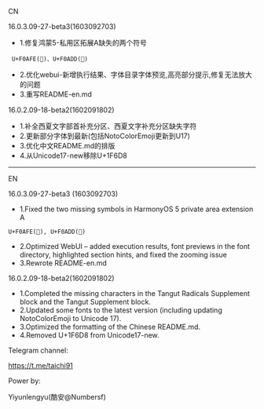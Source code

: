 CN
 
16.0.3.09-27-beta3(1603092703)
 - 1.修复鸿蒙5-私用区拓展A缺失的两个符号
```
 U+F0AFE(󰫾)、U+F0ADD(󰫝)
```
 - 2.优化webui-新增执行结果、字体目录字体预览,高亮部分提示,修复无法放大的问题
 - 3.重写README-en.md
 
16.0.2.09-18-beta2(1602091802)
 - 1.补全西夏文字部首补充分区、西夏文字补充分区缺失字符
 - 2.更新部分字体到最新(包括NotoColorEmoji更新到U17)
 - 3.优化中文README.md的排版
 - 4.从Unicode17-new移除U+1F6D8
 

-------
EN
 
16.0.3.09-27-beta3 (1603092703)
 - 1.Fixed the two missing symbols in HarmonyOS 5 private area extension A
```
U+F0AFE(󰫾), U+F0ADD(󰫝)
```
 - 2.Optimized WebUI – added execution results, font previews in the font directory, highlighted section hints, and fixed the zooming issue
 - 3.Rewrote README-en.md
 
16.0.2.09-18-beta2(1602091802)
- 1.Completed the missing characters in the Tangut Radicals Supplement block and the Tangut Supplement block.
- 2.Updated some fonts to the latest version (including updating NotoColorEmoji to Unicode 17).
- 3.Optimized the formatting of the Chinese README.md.
- 4.Removed U+1F6D8 from Unicode17-new.
 

Telegram channel:

https://t.me/taichi91

Power by:

Yiyunlengyu(酷安@Numbersf)